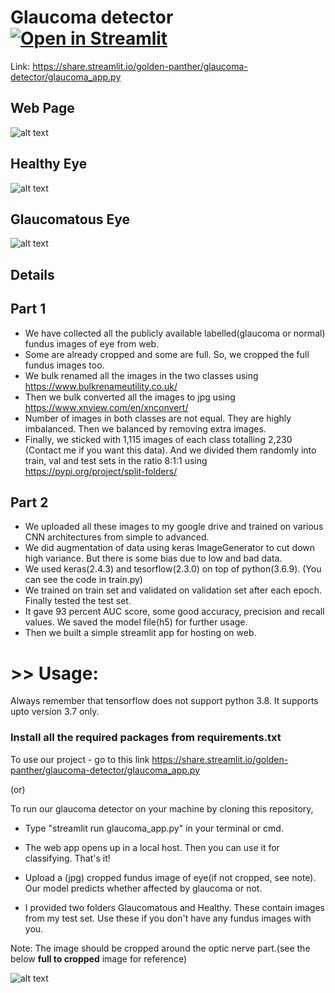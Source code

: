 # Glaucoma detector [![Open in Streamlit](https://static.streamlit.io/badges/streamlit_badge_black_white.svg)](https://share.streamlit.io/golden-panther/glaucoma-detector/glaucoma_app.py)

Link: https://share.streamlit.io/golden-panther/glaucoma-detector/glaucoma_app.py

## Web Page
![alt text](https://github.com/golden-panther/glaucoma-detector/blob/master/lit.jpg)

## Healthy Eye
![alt text](https://github.com/golden-panther/glaucoma-detector/blob/master/healthy%20lit.jpg)

## Glaucomatous Eye
![alt text](https://github.com/golden-panther/glaucoma-detector/blob/master/glaucoma%20lit.jpg)

## Details
## Part 1
* We have collected all the publicly available labelled(glaucoma or normal) fundus images of eye from web.
* Some are already cropped and some are full. So, we cropped the full fundus images too. 
* We bulk renamed all the images in the two classes using https://www.bulkrenameutility.co.uk/
* Then we bulk converted all the images to jpg using https://www.xnview.com/en/xnconvert/
* Number of images in both classes are not equal. They are highly imbalanced. Then we balanced by removing extra images.
* Finally, we sticked with 1,115 images of each class totalling 2,230 (Contact me if you want this data). And we divided them randomly into train, val and test sets in the ratio 8:1:1 using https://pypi.org/project/split-folders/
## Part 2
* We uploaded all these images to my google drive and trained on various CNN architectures from simple to advanced.
* We did augmentation of data using keras ImageGenerator to cut down high variance. But there is some bias due to low and bad data.
* We used keras(2.4.3) and tesorflow(2.3.0) on top of python(3.6.9). (You can see the code in train.py)
* We trained on train set and validated on validation set after each epoch. Finally tested the test set.
* It gave 93 percent AUC score, some good accuracy, precision and recall values. We saved the model file(h5) for further usage.
* Then we built a simple streamlit app for hosting on web.


# >> Usage: 

Always remember that tensorflow does not support python 3.8. It supports upto version 3.7 only.
### Install all the required packages from requirements.txt

To use our project - go to this link https://share.streamlit.io/golden-panther/glaucoma-detector/glaucoma_app.py

(or)

To run our glaucoma detector on your machine by cloning this repository,
* Type "streamlit run glaucoma_app.py" in your terminal or cmd.
* The web app opens up in a local host. Then you can use it for classifying. That's it!

* Upload a (jpg) cropped fundus image of eye(if not cropped, see note). Our model predicts whether affected by glaucoma or not.
* I provided two folders Glaucomatous and Healthy. These contain images from my test set. Use these if you don't have any fundus images with you.

Note: The image should be cropped around the optic nerve part.(see the below **full to cropped** image for reference)

![alt text](https://github.com/golden-panther/glaucoma-detector/blob/master/full%20to%20cropped.jpg)
